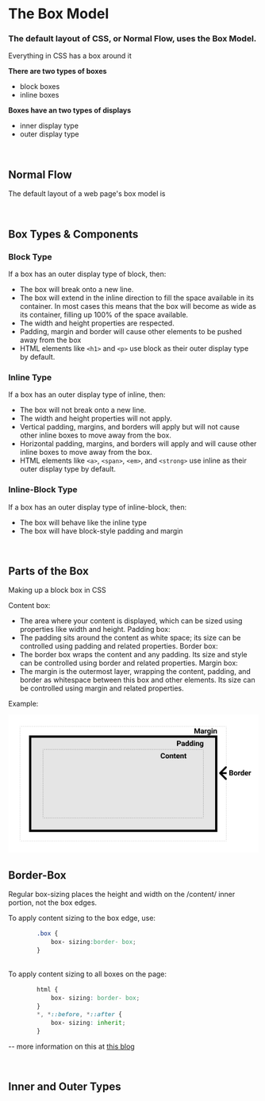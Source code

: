 # The Box Model

### The default layout of CSS, or Normal Flow, uses the Box Model.

Everything in CSS has a box around it

**There are two types of boxes**

* block boxes
* inline boxes

**Boxes have an two types of displays**

* inner display type
* outer display type

<br>

## Normal Flow

The default layout of a web page's box model is

<br>

## Box Types & Components

### Block Type

If a box has an outer display type of block, then:

* The box will break onto a new line.
* The box will extend in the inline direction to fill the space available in its container. In most cases this means that the box will become as wide as its container, filling up 100% of the space available.
 * The width and height properties are respected.
* Padding, margin and border will cause other elements to be pushed away from the box
* HTML elements like ```<h1>``` and ```<p>``` use block as their outer display type by default.

### Inline Type

If a box has an outer display type of inline, then:
* The box will not break onto a new line.
* The width and height properties will not apply.
* Vertical padding, margins, and borders will apply but will not cause other inline boxes to move away from the box.
* Horizontal padding, margins, and borders will apply and will cause other inline boxes to move away from the box.
* HTML elements like ```<a>```, ```<span>```, ```<em>```, and ```<strong>``` use inline as their outer display type by default.

### Inline-Block Type

If a box has an outer display type of inline-block, then:
* The box will behave like the inline type
* The box will have block-style padding and margin

<br>

## Parts of the Box

Making up a block box in CSS

Content box:
* The area where your content is displayed, which can be sized using properties like width and height.
Padding box:
* The padding sits around the content as white space; its size can be controlled using padding and related properties.
Border box:
* The border box wraps the content and any padding. Its size and style can be controlled using border and related properties.
Margin box:
* The margin is the outermost layer, wrapping the content, padding, and border as whitespace between this box and other elements. Its size can be controlled using margin and related properties.

Example:

<img src="../images/box-model.png">

<br>

## Border-Box

Regular box-sizing places the height and width on the /content/ inner portion, not the box edges.

To apply content sizing to the box edge, use:

``` css
        .box {
            box- sizing:border- box;
        }
```

<br>
To apply content sizing to all boxes on the page:

``` css
        html {
            box- sizing: border- box;
        }
        *, *::before, *::after {
            box- sizing: inherit;
        }
```

\-\- more information on this at [this blog](https://css-tricks.com/inheriting-box-sizing-probably-slightly-better-best-practice)

<br>

## Inner and Outer Types